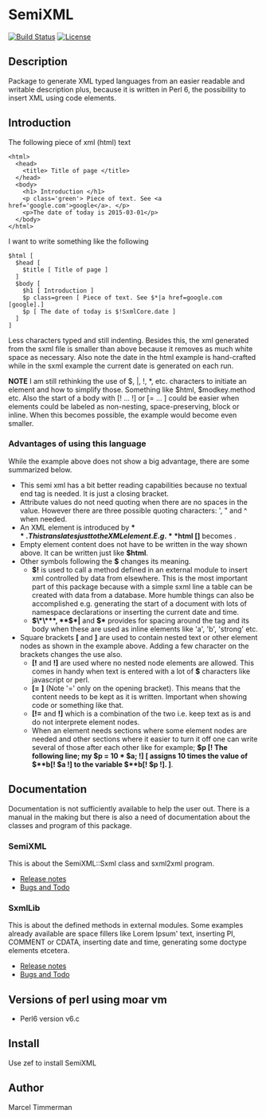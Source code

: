 # SemiXML

[![Build Status](https://travis-ci.org/MARTIMM/Semi-xml.svg?branch=master)](https://travis-ci.org/MARTIMM/Semi-xml)
[![License](http://martimm.github.io/label/License-label.svg)](http://www.perlfoundation.org/artistic_license_2_0)

## Description

Package to generate XML typed languages from an easier readable and writable description plus, because it is written in Perl 6, the possibility to insert XML using code elements.

## Introduction

The following piece of xml (html) text
```
<html>
  <head>
    <title> Title of page </title>
  </head>
  <body>
    <h1> Introduction </h1>
    <p class='green'> Piece of text. See <a href='google.com'>google</a>. </p>
    <p>The date of today is 2015-03-01</p>
  </body>
</html>
```

I want to write something like the following

```
$html [
  $head [
    $title [ Title of page ]
  ]
  $body [
    $h1 [ Introduction ]
    $p class=green [ Piece of text. See $*|a href=google.com [google].]
    $p [ The date of today is $!SxmlCore.date ]
  ]
]
```
Less characters typed and still indenting. Besides this, the xml generated from the sxml file is smaller than above because it removes as much white space as necessary. Also note the date in the html example is hand-crafted while in the sxml example the current date is generated on each run.

**NOTE** I am still rethinking the use of $, |, !, \*, etc. characters to initiate an element and how to simplify those. Something like $html, $modkey.method etc. Also the start of a body with [! ... !] or [= ... ] could be easier when elements could be labeled as non-nesting, space-preserving, block or inline. When this becomes possible, the example would become even smaller.

### Advantages of using this language

While the example above does not show a big advantage, there are some summarized below.

* This semi xml has a bit better reading capabilities because no textual end tag is needed. It is just a closing bracket.
* Attribute values do not need quoting when there are no spaces in the value. However there are three possible quoting characters: ', " and ^ when needed.
* An XML element is introduced by **$**. This translates just to the XML element. E.g. **$html []** becomes **<html/>**.
* Empty element content does not have to be written in the way shown above. It can be written just like **$html**.
* Other symbols following the **$** changes its meaning.
  * **$!** is used to call a method defined in an external module to insert xml controlled by data from elsewhere. This is the most important part of this package because with a simple sxml line a table can be created with data from a database. More humble things can also be accomplished e.g. generating the start of a document with lots of namespace declarations or inserting the current date and time.
  * **$\*\***, **$\*|** and **$\*** provides for spacing around the tag and its body when these are used as inline elements like 'a', 'b', 'strong' etc.
* Square brackets **[** and **]** are used to contain nested text or other element nodes as shown in the example above. Adding a few character on the brackets changes the use also.
  * **[!** and **!]** are used where no nested node elements are allowed. This comes in handy when text is entered with a lot of **$** characters like javascript or perl.
  * **[=** **]** (Note '=' only on the opening bracket). This means that the content needs to be kept as it is written. Important when showing code or something like that.
  * **[!=** and **!]** which is a combination of the two i.e. keep text as is and do not interprete element nodes.
  * When an element needs sections where some element nodes are needed and other sections where it easier to turn it off one can write several of those after each other like for example; **$p [! The following line; my $p = 10 \* $a; !] [ assigns 10 times the value of $\*\*b[! $a !] to the variable $\*\*b[! $p !]. ]**.

## Documentation
Documentation is not sufficiently available to help the user out. There is a manual in the making but there is also a need of documentation about the classes and program of this package.

### SemiXML
This is about the SemiXML::Sxml class and sxml2xml program.

* [Release notes](https://github.com/MARTIMM/Semi-xml/blob/master/doc/SemiXML/CHANGES.md)
* [Bugs and Todo](https://github.com/MARTIMM/Semi-xml/blob/master/doc/SemiXML/TODO.md)

### SxmlLib
This is about the defined methods in external modules. Some examples already available are space fillers like Lorem Ipsum' text, inserting PI, COMMENT or CDATA, inserting date and time, generating some doctype elements etcetera.

* [Release notes](https://github.com/MARTIMM/Semi-xml/blob/master/doc/SxmlLib/CHANGES.md)
* [Bugs and Todo](https://github.com/MARTIMM/Semi-xml/blob/master/doc/SxmlLib/TODO.md)

## Versions of perl using moar vm

* Perl6 version v6.c

## Install

Use zef to install SemiXML

## Author

Marcel Timmerman
